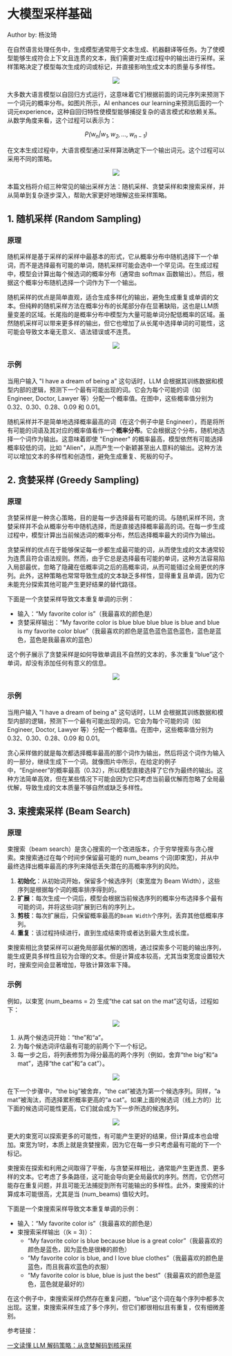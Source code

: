 # 大模型采样基础 

Author by: 杨汝琦

在自然语言处理任务中，生成模型通常用于文本生成、机器翻译等任务。为了使模型能够生成符合上下文且连贯的文本，我们需要对生成过程中的输出进行采样。采样策略决定了模型每次生成的词或标记，并直接影响生成文本的质量与多样性。

<p align="center">
  <img src="./images/01SamplingBasics01.png">
</p>

大多数大语言模型以自回归方式运行，这意味着它们根据前面的词元序列来预测下一个词元的概率分布。如图片所示，AI enhances our learning来预测后面的一个词元experience，这种自回归特性使模型能够捕捉复杂的语言模式和依赖关系。从数学角度来看，这个过程可以表示为：

$$
\mathit{P(w_n|w_1,w_2,\ldots,w_{n-1})}
$$

在文本生成过程中，大语言模型通过采样算法确定下一个输出词元。这个过程可以采用不同的策略。

<p align="center">
  <img src="./images/01SamplingBasics02.png">
</p>

本篇文档将介绍三种常见的输出采样方法：随机采样、贪婪采样和束搜索采样，并从简单到复杂逐步深入，帮助大家更好地理解这些采样策略。

## 1. 随机采样 (Random Sampling)
### 原理
随机采样是基于采样的采样中最基本的形式，它从概率分布中随机选择下一个单词，而不是选择最有可能的单词，随机采样可能会选中一个罕见词。在生成过程中，模型会计算出每个候选词的概率分布（通常由 softmax 函数输出）。然后，根据这个概率分布随机选择一个词作为下一个输出。

随机采样的优点是简单直观，适合生成多样化的输出，避免生成重复或单调的文本。但纯粹的随机采样方法在概率分布的长尾部分存在显著缺陷，这也是LLM质量变差的区域。长尾指的是概率分布中模型为大量可能单词分配低概率的区域。虽然随机采样可以带来更多样的输出，但它也增加了从长尾中选择单词的可能性，这可能会导致文本毫无意义、语法错误或不连贯。

<p align="center">
  <img src="./images/01SamplingBasics03.png">
</p>

### 示例
当用户输入 "I have a dream of being a" 这句话时，LLM 会根据其训练数据和模型内部的逻辑，预测下一个最有可能出现的词。它会为每个可能的词（如 Engineer, Doctor, Lawyer 等）分配一个概率值。在图中，这些概率值分别为 0.32、0.30、0.28、0.09 和 0.01。

 随机采样并不是简单地选择概率最高的词（在这个例子中是 Engineer），而是将所有可能的词语及其对应的概率值看作一个**概率分布**。它会根据这个分布，随机地选择一个词作为输出。这意味着即使 "Engineer" 的概率最高，模型依然有可能选择概率较低的词，比如 "Alien"，从而产生一个新颖甚至出人意料的输出。这种方法可以增加文本的多样性和创造性，避免生成重复、死板的句子。

## 2. 贪婪采样 (Greedy Sampling)
### 原理
贪婪采样是一种贪心策略，目的是每一步选择最有可能的词。与随机采样不同，贪婪采样并不会从概率分布中随机选择，而是直接选择概率最高的词。在每一步生成过程中，模型计算出当前候选词的概率分布，然后选择概率最大的词作为输出。

贪婪采样的优点在于能够保证每一步都生成最可能的词，从而使生成的文本通常较为连贯且符合语法规则。然而，由于它总是选择最有可能的单词，这种方法容易陷入局部最优，忽略了隐藏在低概率词之后的高概率词，从而可能错过全局更优的序列。此外，这种策略也常常导致生成的文本缺乏多样性，显得重复且单调，因为它未能充分探索其他可能产生更好结果的替代路径。

下面是一个贪婪采样导致文本重复单调的示例：

+ 输入：“My favorite color is”（我最喜欢的颜色是）
+ 贪婪采样输出：“My favorite color is blue blue blue blue is blue and blue is my favorite color blue”（我最喜欢的颜色是蓝色蓝色蓝色蓝色，蓝色是蓝色，蓝色是我最喜欢的蓝色）

这个例子展示了贪婪采样是如何导致单调且不自然的文本的，多次重复“blue”这个单词，却没有添加任何有意义的信息。

<p align="center">
  <img src="./images/01SamplingBasics04.png">
</p>

### 示例
当用户输入 "I have a dream of being a" 这句话时，LLM 会根据其训练数据和模型内部的逻辑，预测下一个最有可能出现的词。它会为每个可能的词（如 Engineer, Doctor, Lawyer 等）分配一个概率值。在图中，这些概率值分别为 0.32、0.30、0.28、0.09 和 0.01。

贪心采样做的就是每次都选择概率最高的那个词作为输出，然后将这个词作为输入的一部分，继续生成下一个词。就像图片中所示，在给定的例子中，“Engineer”的概率最高（0.32），所以模型直接选择了它作为最终的输出。这种方法简单高效，但在某些情况下可能会因为它只考虑当前最优解而忽略了全局最优解，导致生成的文本质量不够自然或缺乏多样性。

## 3. 束搜索采样 (Beam Search)
### 原理
束搜索（beam search）是贪心搜索的一个改进版本，介于穷举搜索与贪心搜索。束搜索通过在每个时间步保留最可能的 num_beams 个词(即束宽)，并从中最终选择出概率最高的序列来降低丢失潜在的高概率序列的风险。

1. **初始化**：从初始词开始，保留多个候选序列（束宽度为 Beam Width），这些序列是根据每个词的概率排序得到的。
2. **扩展**：每次生成一个词后，模型会根据当前候选序列的概率分布选择多个最有可能的词，并将这些词扩展到已有的序列上。
3. **剪枝**：每次扩展后，只保留概率最高的`Beam Width`个序列，丢弃其他低概率序列。
4. **重复**：该过程持续进行，直到生成结束符或者达到最大生成长度。

束搜索相比贪婪采样可以避免局部最优解的困境，通过探索多个可能的输出序列，能生成更具多样性且较为合理的文本。但是计算成本较高，尤其当束宽度设置较大时，搜索空间会显著增加，导致计算效率下降。

### 示例
例如，以束宽 (num_beams = 2) 生成“the cat sat on the mat”这句话，过程如下：

<p align="center">
  <img src="./images/01SamplingBasics05.png">
</p>

1. 从两个候选词开始：“the”和“a”。
2. 为每个候选词评估最有可能的前两个下一个标记。
3. 每一步之后，将列表修剪为得分最高的两个序列（例如，舍弃“the big”和“a mat”，选择“the cat”和“a cat”）。

<p align="center">
  <img src="./images/01SamplingBasics06.png">
</p>

在下一个步骤中，“the big”被舍弃，“the cat”被选为第一个候选序列。同样，“a mat”被淘汰，而选择累积概率更高的“a cat”。如果上面的候选词（线上方的）比下面的候选词可能性更高，它们就会成为下一步所选的候选序列。

<p align="center">
  <img src="./images/01SamplingBasics07.png">
</p>

更大的束宽可以探索更多的可能性，有可能产生更好的结果，但计算成本也会增加。束宽为1时，本质上就是贪婪搜索，因为它在每一步只考虑最有可能的下一个标记。

束搜索在探索和利用之间取得了平衡，与贪婪采样相比，通常能产生更连贯、更多样的文本。它考虑了多条路径，这可能会导向更全局最优的序列。然而，它仍然可能存在重复问题，并且可能无法捕捉到所有可能输出的多样性。此外，束搜索的计算成本可能很高，尤其是当 (num_beams) 值较大时。

下面是一个束搜索采样导致文本重复单调的示例：
+ 输入：“My favorite color is”（我最喜欢的颜色是）
+ 束搜索采样输出（(k = 3)）：
    - “My favorite color is blue because blue is a great color”（我最喜欢的颜色是蓝色，因为蓝色是很棒的颜色）
    - “My favorite color is blue, and I love blue clothes”（我最喜欢的颜色是蓝色，而且我喜欢蓝色的衣服）
    - “My favorite color is blue, blue is just the best”（我最喜欢的颜色是蓝色，蓝色就是最好的）

在这个例子中，束搜索采样仍然存在重复问题，“blue”这个词在每个序列中都多次出现。这里，束搜索采样生成了多个序列，但它们都很相似且有重复，仅有细微差别。

参考链接：

[一文读懂 LLM 解码策略：从贪婪解码到核采样](https://segmentfault.com/a/1190000046114574)


